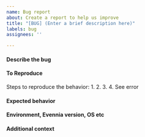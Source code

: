 ```yaml
---
name: Bug report
about: Create a report to help us improve
title: "[BUG] (Enter a brief description here)"
labels: bug
assignees: ''

---
```


#### Describe the bug
<!--(Write with a clear and concise description of what the bug is.)-->

#### To Reproduce
Steps to reproduce the behavior:
1. 
2.
3.
4. See error

#### Expected behavior
<!--(Write a clear and concise description of what you expected to happen.)-->

#### Environment, Evennia version, OS etc
<!--(Add Evennia version and ideally commit hash. If unsure, run `evennia -v` or get the first few lines of the `about` command in-game.)-->

#### Additional context
<!--(Add with any other context about the problem, or ideas on how to solve.)-->
